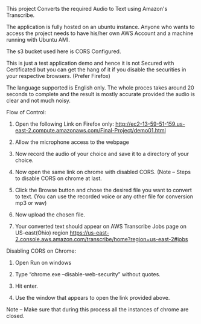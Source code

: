 This project Converts the required Audio to Text using Amazon's Transcribe.

The application is fully hosted on an ubuntu instance.
Anyone who wants to access the project needs to have his/her own AWS Account and a machine running with Ubuntu AMI.

The s3 bucket used here is CORS Configured.

This is just a test application demo and hence it is not Secured with Certificated but you can get the hang of it if you disable the securities in your respective browsers.
(Prefer Firefox)

The language supported is English only.
The whole proces takes around 20 seconds to complete and the result is mostly accurate provided the audio is clear and not much noisy.

Flow of Control:
1.	Open the following Link on Firefox only:
	http://ec2-13-59-51-159.us-east-2.compute.amazonaws.com/Final-Project/demo01.html
2.	Allow the microphone access to the webpage

3.	Now record the audio of your choice and save it to a directory of your choice.


4.	Now open the same link on chrome with disabled CORS. 
	(Note – Steps to disable CORS on chrome at last.

5.	Click the Browse button and chose the desired file you want to convert to text. (You can use the recorded voice or any other file for conversion mp3 or wav)

6.	Now upload the chosen file.

7.	Your converted text should appear on AWS Transcribe Jobs page on US-east(Ohio) region
	https://us-east-2.console.aws.amazon.com/transcribe/home?region=us-east-2#jobs




Disabling CORS on Chrome:
1.	Open Run on windows 

2.	Type “chrome.exe –disable-web-security” without quotes.

3.	Hit enter.

4.	Use the window that appears to open the link provided above.

Note – Make sure that during this process all the instances of chrome are closed.







